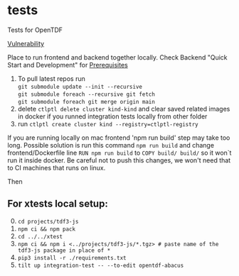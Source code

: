# tests
Tests for OpenTDF

[Vulnerability](vulnerability)

Place to run frontend and backend together locally.
Check Backend "Quick Start and Development" for [Prerequisites](https://github.com/opentdf/backend#prerequisites)

1) To pull latest repos run
   <br/>`git submodule update --init --recursive`
   <br/>`git submodule foreach --recursive git fetch`
   <br/>`git submodule foreach git merge origin main`
2) delete `ctlptl delete cluster kind-kind` and clear saved related images in docker if you runned integration tests locally from other folder
3) run `ctlptl create cluster kind --registry=ctlptl-registry`

If you are running locally on mac frontend 'npm run build' step may take too long. Possible solution is run this
command `npm run build` and change frontend/Dockerfile line `RUN npm run build` to `COPY build/ build/` so it won`t
run it inside docker. Be careful not to push this changes, we won't need that to CI machines that runs on linux.

Then

## For xtests local setup:
0) `cd projects/tdf3-js`
1) `npm ci && npm pack`
2) `cd ../../xtest`
3) `npm ci && npm i <../projects/tdf3-js/*.tgz> # paste name of the tdf3-js package in place of *`
4) `pip3 install -r ./requirements.txt`
5) `tilt up integration-test -- --to-edit opentdf-abacus`
